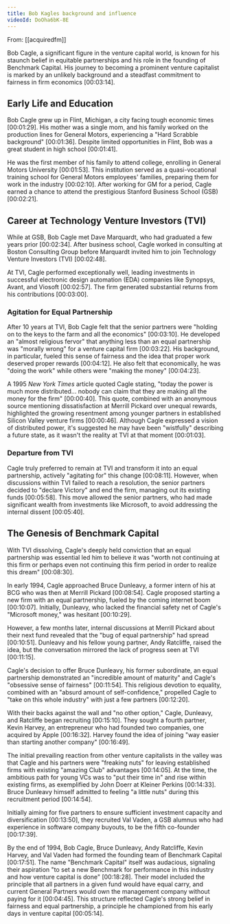 ```yaml
---
title: Bob Kagles background and influence
videoId: DoOha6bK-8E
---
```


From: [[acquiredfm]] <br/> 

Bob Cagle, a significant figure in the venture capital world, is known for his staunch belief in equitable partnerships and his role in the founding of Benchmark Capital. His journey to becoming a prominent venture capitalist is marked by an unlikely background and a steadfast commitment to fairness in firm economics <a class="yt-timestamp" data-t="00:01:09">[00:03:14]</a>.

## Early Life and Education

Bob Cagle grew up in Flint, Michigan, a city facing tough economic times <a class="yt-timestamp" data-t="00:01:19">[00:01:29]</a>. His mother was a single mom, and his family worked on the production lines for General Motors, experiencing a "Hard Scrabble background" <a class="yt-timestamp" data-t="00:01:24">[00:01:36]</a>. Despite limited opportunities in Flint, Bob was a great student in high school <a class="yt-timestamp" data-t="00:01:38">[00:01:41]</a>.

He was the first member of his family to attend college, enrolling in General Motors University <a class="yt-timestamp" data-t="00:01:48">[00:01:53]</a>. This institution served as a quasi-vocational training school for General Motors employees' families, preparing them for work in the industry <a class="yt-timestamp" data-t="00:02:06">[00:02:10]</a>. After working for GM for a period, Cagle earned a chance to attend the prestigious Stanford Business School (GSB) <a class="yt-timestamp" data-t="00:02:15">[00:02:21]</a>.

## Career at Technology Venture Investors (TVI)

While at GSB, Bob Cagle met Dave Marquardt, who had graduated a few years prior <a class="yt-timestamp" data-t="00:02:26">[00:02:34]</a>. After business school, Cagle worked in consulting at Boston Consulting Group before Marquardt invited him to join Technology Venture Investors (TVI) <a class="yt-timestamp" data-t="00:02:40">[00:02:48]</a>.

At TVI, Cagle performed exceptionally well, leading investments in successful electronic design automation (EDA) companies like Synopsys, Avant, and Viosoft <a class="yt-timestamp" data-t="00:02:51">[00:02:57]</a>. The firm generated substantial returns from his contributions <a class="yt-timestamp" data-t="00:02:59">[00:03:00]</a>.

### Agitation for Equal Partnership

After 10 years at TVI, Bob Cagle felt that the senior partners were "holding on to the keys to the farm and all the economics" <a class="yt-timestamp" data-t="00:03:01">[00:03:10]</a>. He developed an "almost religious fervor" that anything less than an equal partnership was "morally wrong" for a venture capital firm <a class="yt-timestamp" data-t="00:03:14">[00:03:22]</a>. His background, in particular, fueled this sense of fairness and the idea that proper work deserved proper rewards <a class="yt-timestamp" data-t="00:03:59">[00:04:12]</a>. He also felt that economically, he was "doing the work" while others were "making the money" <a class="yt-timestamp" data-t="00:04:17">[00:04:23]</a>.

A 1995 *New York Times* article quoted Cagle stating, "today the power is much more distributed... nobody can claim that they are making all the money for the firm" <a class="yt-timestamp" data-t="00:00:32">[00:00:40]</a>. This quote, combined with an anonymous source mentioning dissatisfaction at Merrill Pickard over unequal rewards, highlighted the growing resentment among younger partners in established Silicon Valley venture firms <a class="yt-timestamp" data-t="00:00:15">[00:00:46]</a>. Although Cagle expressed a vision of distributed power, it's suggested he may have been "wistfully" describing a future state, as it wasn't the reality at TVI at that moment <a class="yt-timestamp" data-t="00:00:53">[00:01:03]</a>.

### Departure from TVI

Cagle truly preferred to remain at TVI and transform it into an equal partnership, actively "agitating for" this change <a class="yt-timestamp" data-t="00:08:07">[00:08:11]</a>. However, when discussions within TVI failed to reach a resolution, the senior partners decided to "declare Victory" and end the firm, managing out its existing funds <a class="yt-timestamp" data-t="00:05:17">[00:05:58]</a>. This move allowed the senior partners, who had made significant wealth from investments like Microsoft, to avoid addressing the internal dissent <a class="yt-timestamp" data-t="00:05:25">[00:05:40]</a>.

## The Genesis of Benchmark Capital

With TVI dissolving, Cagle's deeply held conviction that an equal partnership was essential led him to believe it was "worth not continuing at this firm or perhaps even not continuing this firm period in order to realize this dream" <a class="yt-timestamp" data-t="00:08:19">[00:08:30]</a>.

In early 1994, Cagle approached Bruce Dunleavy, a former intern of his at BCG who was then at Merrill Pickard <a class="yt-timestamp" data-t="00:08:33">[00:08:54]</a>. Cagle proposed starting a new firm with an equal partnership, fueled by the coming internet boom <a class="yt-timestamp" data-t="00:09:56">[00:10:07]</a>. Initially, Dunleavy, who lacked the financial safety net of Cagle's "Microsoft money," was hesitant <a class="yt-timestamp" data-t="00:10:22">[00:10:29]</a>.

However, a few months later, internal discussions at Merrill Pickard about their next fund revealed that the "bug of equal partnership" had spread <a class="yt-timestamp" data-t="00:10:33">[00:10:51]</a>. Dunleavy and his fellow young partner, Andy Ratcliffe, raised the idea, but the conversation mirrored the lack of progress seen at TVI <a class="yt-timestamp" data-t="00:11:02">[00:11:15]</a>.

Cagle's decision to offer Bruce Dunleavy, his former subordinate, an equal partnership demonstrated an "incredible amount of maturity" and Cagle's "obsessive sense of fairness" <a class="yt-timestamp" data-t="00:11:20">[00:11:54]</a>. This religious devotion to equality, combined with an "absurd amount of self-confidence," propelled Cagle to "take on this whole industry" with just a few partners <a class="yt-timestamp" data-t="00:12:05">[00:12:20]</a>.

With their backs against the wall and "no other option," Cagle, Dunleavy, and Ratcliffe began recruiting <a class="yt-timestamp" data-t="00:15:00">[00:15:10]</a>. They sought a fourth partner, Kevin Harvey, an entrepreneur who had founded two companies, one acquired by Apple <a class="yt-timestamp" data-t="00:16:15">[00:16:32]</a>. Harvey found the idea of joining "way easier than starting another company" <a class="yt-timestamp" data-t="00:16:48">[00:16:49]</a>.

The initial prevailing reaction from other venture capitalists in the valley was that Cagle and his partners were "freaking nuts" for leaving established firms with existing "amazing Club" advantages <a class="yt-timestamp" data-t="00:13:58">[00:14:05]</a>. At the time, the ambitious path for young VCs was to "put their time in" and rise within existing firms, as exemplified by John Doerr at Kleiner Perkins <a class="yt-timestamp" data-t="00:14:21">[00:14:33]</a>. Bruce Dunleavy himself admitted to feeling "a little nuts" during this recruitment period <a class="yt-timestamp" data-t="00:14:53">[00:14:54]</a>.

Initially aiming for five partners to ensure sufficient investment capacity and diversification <a class="yt-timestamp" data-t="00:13:35">[00:13:50]</a>, they recruited Val Vaden, a GSB alumnus who had experience in software company buyouts, to be the fifth co-founder <a class="yt-timestamp" data-t="00:17:12">[00:17:39]</a>.

By the end of 1994, Bob Cagle, Bruce Dunleavy, Andy Ratcliffe, Kevin Harvey, and Val Vaden had formed the founding team of Benchmark Capital <a class="yt-timestamp" data-t="00:17:41">[00:17:51]</a>. The name "Benchmark Capital" itself was audacious, signaling their aspiration "to set a new Benchmark for performance in this industry and how venture capital is done" <a class="yt-timestamp" data-t="00:18:03">[00:18:28]</a>. Their model included the principle that all partners in a given fund would have equal carry, and current General Partners would own the management company without paying for it <a class="yt-timestamp" data-t="00:04:27">[00:04:45]</a>. This structure reflected Cagle's strong belief in fairness and equal partnership, a principle he championed from his early days in venture capital <a class="yt-timestamp" data-t="00:05:07">[00:05:14]</a>.
